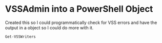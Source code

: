 # VSSAdmin into a PowerShell Object
Created this so I could programmatically check for VSS errors and have the output in a object so I could do more with it.

```powershell
Get-VSSWriters
```